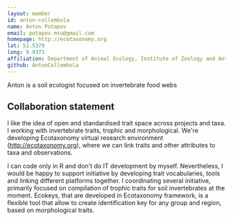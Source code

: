 ```yaml
---
layout: member
id: anton-collembola
name: Anton Potapov
email: potapov.msu@gmail.com
homepage: http://ecotaxonomy.org
lat: 51.5379
long: 9.9373
affiliation: Department of Animal Ecology, Institute of Zoology and Anthropology, University of Goettingen, Goettingen, Germany
github: AntonCollembola
---
```


Anton is a soil ecologist focused on invertebrate food webs

## Collaboration statement
I like the idea of open and standardised trait space across projects and taxa. I working with invertebrate traits, trophic and morphological. We're developing Ecotaxonomy virtual research environment (http://ecotaxonomy.org), where we can link traits and other attributes to taxa and observations. 

I can code only in R and don't do IT development by myself. Nevertheless, I would be happy to support initiative by developing trait vocabularies, tools and linking different platforms together. I coordinating several initiative, primarily focused on compilation of trophic traits for soil invertebrates at the moment. Ecokeys, that are developed in Ecotaxonomy framework, is a flexible tool that allow to create identification key for any group and region, based on morphological traits.
